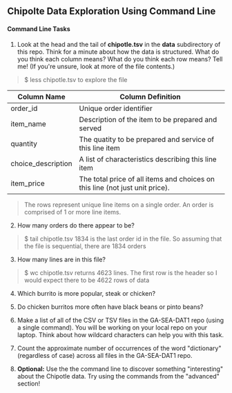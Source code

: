 ## Chipolte Data Exploration Using Command Line

#### Command Line Tasks

1. Look at the head and the tail of **chipotle.tsv** in the **data** subdirectory of this repo. Think for a minute about how the data is structured. What do you think each column means? What do you think each row means? Tell me! (If you're unsure, look at more of the file contents.)

> $ less chipotle.tsv to explore the file

|Column Name|Column Definition|
|---|---|
|order_id|Unique order identifier|
|item_name|Description of the item to be prepared and served|
|quantity|The quatity to be prepared and service of this line item|
|choice_description|A list of characteristics describing this line item|
|item_price|The total price of all items and choices on this line (not just unit price).|

> The rows represent unique line items on a single order.  An order is comprised of 1 or more line items.

2. How many orders do there appear to be?

> $ tail chipotle.tsv 1834 is the last order id in the file.  So assuming that the file is sequential, there are 1834 orders

3. How many lines are in this file?

> $ wc chipotle.tsv returns 4623 lines.  The first row is the header so I would expect there to be 4622 rows of data

4. Which burrito is more popular, steak or chicken?



5. Do chicken burritos more often have black beans or pinto beans?
6. Make a list of all of the CSV or TSV files in the GA-SEA-DAT1 repo (using a single command). You will be working on your local repo on your laptop.  Think about how wildcard characters can help you with this task.
7. Count the approximate number of occurrences of the word "dictionary" (regardless of case) across all files in the GA-SEA-DAT1 repo.
8. **Optional:** Use the the command line to discover something "interesting" about the Chipotle data. Try using the commands from the "advanced" section!
